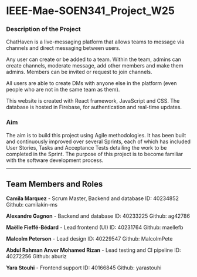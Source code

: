 # IEEE-Mae-SOEN341_Project_W25

### Description of the Project
ChatHaven is a live-messaging platform that allows teams to message via channels and direct messaging between users. 

Any user can create or be added to a team. Within the team, admins can create channels, moderate message, add other members and make them admins. Members can be invited  or request to join channels. 

All users are able to create DMs with anyone else in the platform (even people who are not in the same team as them).

This website is created with React framework, JavaScript and CSS. The database is hosted in Firebase, for authentication and real-time updates. 

### Aim 
The aim is to build this project using Agile methodologies. It has been built and continuously improved over several Sprints, each of which has included User Stories, Tasks and Acceptance Tests detailing the work to be completed in the Sprint. The purpose of this project is to become familiar with the software development process.

--- 
## Team Members and Roles

**Camila Marquez** - Scrum Master, Backend and database
  ID: 40234852
  Github: camilakin-ms

**Alexandre Gagnon** - Backend and database
  ID: 40233225
  Github: ag42786

**Maëlle Fieffé-Bédard** - Lead frontend (UI)
  ID: 40231764
  Github: maellefb

**Malcolm Peterson** - Lead design
  ID: 40229547
  Github: MalcolmPete

**Abdul Rahman Anver Mohamed Rizan** - Lead testing and CI pipeline
  ID: 40272256
  Github: aburiz

**Yara Stouhi** - Frontend support
  ID: 40166845
  Github: yarastouhi


